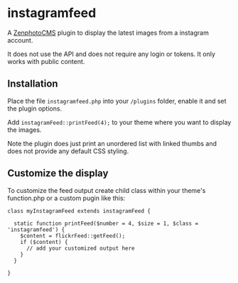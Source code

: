 # instagramfeed
A [ZenphotoCMS](http://www.zenphoto.org) plugin to display the latest images from a instagram account. 

It does not use the API and does not require any login or tokens. It only works with public content.

## Installation

Place the file `instagramfeed.php` into your `/plugins` folder, enable it and set the plugin options. 

Add `instagramFeed::printFeed(4);` to your theme where you want to display the images.

Note the plugin does just print an unordered list with linked thumbs and does not provide any default CSS styling. 

## Customize the display
 
To customize the feed output create child class within your theme's function.php or a custom pugin like this:

    class myInstagramFeed extends instagramFeed {

      static function printFeed($number = 4, $size = 1, $class = 'instagramfeed') {
        $content = flickrFeed::getFeed();
        if ($content) {
          // add your customized output here
        }
      }

    }
